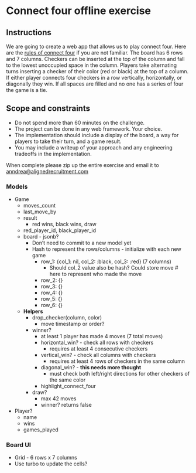 <!-- This markdown file was exported from Notion -->

# Connect four offline exercise

## Instructions

We are going to create a web app that allows us to play connect four. Here are the [rules of connect four](https://www.unco.edu/hewit/pdf/giant-map/connect-4-instructions.pdf) if you are not familiar. The board has 6 rows and 7 columns. Checkers can be inserted at the top of the column and fall to the lowest unoccupied space in the column. Players take alternating turns inserting a checker of their color (red or black) at the top of a column. If either player connects four checkers in a row vertically, horizontally, or diagonally they win. If all spaces are filled and no one has a series of four the game is a tie.

## Scope and constraints

- Do not spend more than 60 minutes on the challenge.
- The project can be done in any web framework. Your choice.
- The implementation should include a display of the board, a way for players to take their turn, and a game result.
- You may include a writeup of your approach and any engineering tradeoffs in the implementation.

When complete please zip up the entire exercise and email it to [anndrea@alignedrecruitment.com](mailto:anndrea@alignedrecruitment.com)

### Models

- Game
    - moves_count
    - last_move_by
    - result
        - red wins, black wins, draw
    - red_player_id, black_player_id
    - board - jsonb?
        - Don’t need to commit to a new model yet
        - Hash to represent the rows/columns - initialize with each new game
            - row_1: {col_1: nil, col_2: :black, col_3: :red} (7 columns)
                - Should col_2 value also be hash? Could store move # here to represent who made the move
            - row_2: {}
            - row_3: {}
            - row_4: {}
            - row_5: {}
            - row_6: {}
    - **Helpers**
        - drop_checker(column, color)
            - move timestamp or order?
        - winner?
            - at least 1 player has made 4 moves (7 total moves)
            - horizontal_win? - check all rows with checkers
                - requires at least 4 consecutive checkers
            - vertical_win? - check all columns with checkers
                - requires at least 4 rows of checkers in the same column
            - diagonal_win? - **this needs more thought**
                - must check both left/right directions for other checkers of the same color
            - highlight_connect_four
        - draw?
            - max 42 moves
            - winner? returns false
- Player?
    - name
    - wins
    - games_played

### Board UI

- Grid - 6 rows x 7 columns
- Use turbo to update the cells?